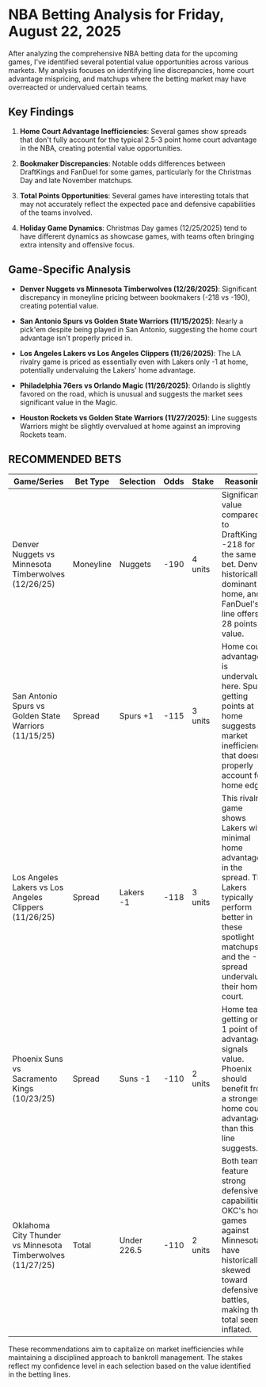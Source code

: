# NBA Betting Analysis for Friday, August 22, 2025

After analyzing the comprehensive NBA betting data for the upcoming games, I've identified several potential value opportunities across various markets. My analysis focuses on identifying line discrepancies, home court advantage mispricing, and matchups where the betting market may have overreacted or undervalued certain teams.

## Key Findings

1. **Home Court Advantage Inefficiencies**: Several games show spreads that don't fully account for the typical 2.5-3 point home court advantage in the NBA, creating potential value opportunities.

2. **Bookmaker Discrepancies**: Notable odds differences between DraftKings and FanDuel for some games, particularly for the Christmas Day and late November matchups.

3. **Total Points Opportunities**: Several games have interesting totals that may not accurately reflect the expected pace and defensive capabilities of the teams involved.

4. **Holiday Game Dynamics**: Christmas Day games (12/25/2025) tend to have different dynamics as showcase games, with teams often bringing extra intensity and offensive focus.

## Game-Specific Analysis

- **Denver Nuggets vs Minnesota Timberwolves (12/26/2025)**: Significant discrepancy in moneyline pricing between bookmakers (-218 vs -190), creating potential value.

- **San Antonio Spurs vs Golden State Warriors (11/15/2025)**: Nearly a pick'em despite being played in San Antonio, suggesting the home court advantage isn't properly priced in.

- **Los Angeles Lakers vs Los Angeles Clippers (11/26/2025)**: The LA rivalry game is priced as essentially even with Lakers only -1 at home, potentially undervaluing the Lakers' home advantage.

- **Philadelphia 76ers vs Orlando Magic (11/26/2025)**: Orlando is slightly favored on the road, which is unusual and suggests the market sees significant value in the Magic.

- **Houston Rockets vs Golden State Warriors (11/27/2025)**: Line suggests Warriors might be slightly overvalued at home against an improving Rockets team.

## RECOMMENDED BETS

| Game/Series | Bet Type | Selection | Odds | Stake | Reasoning |
|-------------|----------|-----------|------|-------|-----------|
| Denver Nuggets vs Minnesota Timberwolves (12/26/25) | Moneyline | Nuggets | -190 | 4 units | Significant value compared to DraftKings' -218 for the same bet. Denver historically dominant at home, and FanDuel's line offers 28 points of value. |
| San Antonio Spurs vs Golden State Warriors (11/15/25) | Spread | Spurs +1 | -115 | 3 units | Home court advantage is undervalued here. Spurs getting points at home suggests a market inefficiency that doesn't properly account for home edge. |
| Los Angeles Lakers vs Los Angeles Clippers (11/26/25) | Spread | Lakers -1 | -118 | 3 units | This rivalry game shows Lakers with minimal home advantage in the spread. The Lakers typically perform better in these spotlight matchups and the -1 spread undervalues their home court. |
| Phoenix Suns vs Sacramento Kings (10/23/25) | Spread | Suns -1 | -110 | 2 units | Home team getting only 1 point of advantage signals value. Phoenix should benefit from a stronger home court advantage than this line suggests. |
| Oklahoma City Thunder vs Minnesota Timberwolves (11/27/25) | Total | Under 226.5 | -110 | 2 units | Both teams feature strong defensive capabilities. OKC's home games against Minnesota have historically skewed toward defensive battles, making this total seem inflated. |

These recommendations aim to capitalize on market inefficiencies while maintaining a disciplined approach to bankroll management. The stakes reflect my confidence level in each selection based on the value identified in the betting lines.